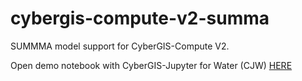 # cybergis-compute-v2-summa

SUMMMA model support for CyberGIS-Compute V2.

Open demo notebook with CyberGIS-Jupyter for Water (CJW) <a href="http://go.illinois.edu/cybergis-jupyter-water/hub/user-redirect/git-pull?repo=https%3A%2F%2Fgithub.com%2Fcybergis%2Fcybergis-compute-mpi-helloworld&urlpath=tree%2Fcybergis-compute-v2-summa%2Fsumma3_ensemble_hpc_compute-v2.ipynb&branch=main" target="_blank">HERE</a>
